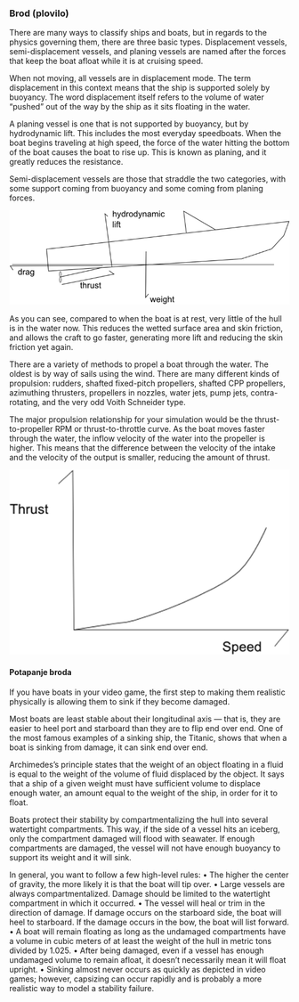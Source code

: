 ### Brod (plovilo)

There are many ways to classify ships and boats, but in regards to the physics governing them, there are three basic types. Displacement vessels, semi-displacement vessels, and planing vessels are named after the forces that keep the boat afloat while it is at cruising speed.

When not moving, all vessels are in displacement mode. The term displacement in this context means that the ship is supported solely by buoyancy. The word displacement itself refers to the volume of water “pushed” out of the way by the ship as it sits floating in the water.

A planing vessel is one that is not supported by buoyancy, but by hydrodynamic lift. This includes the most everyday speedboats. When the boat begins traveling at high speed, the force of the water hitting the bottom of the boat causes the boat to rise up. This is known as planing, and it greatly reduces the resistance.

Semi-displacement vessels are those that straddle the two categories, with some support coming from buoyancy and some coming from planing forces.

![brod-sile](slike/brod-sile.png)

As you can see, compared to when the boat is at rest, very little of the hull is in the water now. This reduces the wetted surface area and skin friction, and allows the craft to go faster, generating more lift and reducing the skin friction yet again.

There are a variety of methods to propel a boat through the water. The oldest is by way of sails using the wind. There are many different kinds of propulsion: rudders, shafted fixed-pitch propellers, shafted CPP propellers, azimuthing thrusters, propellers in nozzles, water jets, pump jets, contra-rotating, and the very odd Voith Schneider type.

The major propulsion relationship for your simulation would be the thrust-to-propeller RPM or thrust-to-throttle curve. As the boat moves faster through the water, the inflow velocity of the water into the propeller is higher. This means that the difference between the velocity of the intake and the velocity of the output is smaller, reducing the amount of thrust.

![brod-potisak-brzina](slike/brod-potisak-brzina.png)

#### Potapanje broda

If you have boats in your video game, the first step to making them realistic physically is allowing them to sink if they become damaged.

Most boats are least stable about their longitudinal axis — that is, they are easier to heel port and starboard than they are to flip end over end. One of the most famous examples of a sinking ship, the Titanic, shows that when a boat is sinking from damage, it can sink end over end.

Archimedes’s principle states that the weight of an object floating in a fluid is equal to the weight of the volume of fluid displaced by the object. It says that a ship of a given weight must have sufficient volume to displace enough water, an amount equal to the weight of the ship, in order for it to float.

Boats protect their stability by compartmentalizing the hull into several watertight compartments. This way, if the side of a vessel hits an iceberg, only the compartment damaged will flood with seawater. If enough compartments are damaged, the vessel will not have enough buoyancy to support its weight and it will sink.

In general, you want to follow a few high-level rules:
• The higher the center of gravity, the more likely it is that the boat will tip over.
• Large vessels are always compartmentalized. Damage should be limited to the watertight compartment in which it occurred.
• The vessel will heal or trim in the direction of damage. If damage occurs on the starboard side, the boat will heel to starboard. If the damage occurs in the bow, the boat will list forward.
• A boat will remain floating as long as the undamaged compartments have a volume in cubic meters of at least the weight of the hull in metric tons divided by 1.025.
• After being damaged, even if a vessel has enough undamaged volume to remain afloat, it doesn’t necessarily mean it will float upright.
• Sinking almost never occurs as quickly as depicted in video games; however, capsizing can occur rapidly and is probably a more realistic way to model a stability failure.
